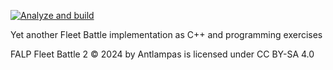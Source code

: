 [![Analyze and build](https://github.com/antlampas/FleetBattle2/actions/workflows/analyzeAndBuild.yml/badge.svg)](https://github.com/antlampas/FleetBattle2/actions/workflows/analyzeAndBuild.yml)

Yet another Fleet Battle implementation as C++ and programming exercises

FALP Fleet Battle 2 © 2024 by Antlampas is licensed under CC BY-SA 4.0